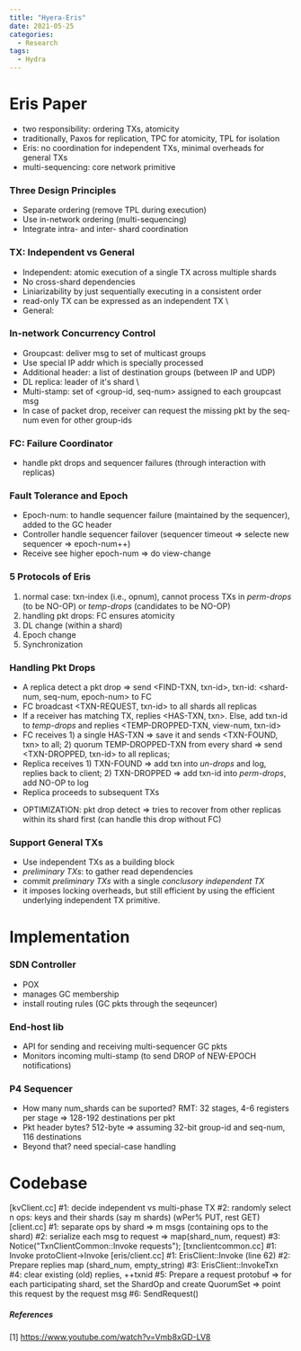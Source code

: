 ```yaml
---
title: "Hyera-Eris"
date: 2021-05-25
categories:
  - Research
tags:
  - Hydra
---
```

# Eris Paper
- two responsibility: ordering TXs, atomicity
- traditionally, Paxos for replication, TPC for atomicity, TPL for isolation
- Eris: no coordination for independent TXs, minimal overheads for general TXs
- multi-sequencing: core network primitive

### Three Design Principles
- Separate ordering (remove TPL during execution)
- Use in-network ordering (multi-sequencing)
- Integrate intra- and inter- shard coordination

### TX: Independent vs General 
- Independent: atomic execution of a single TX across multiple shards
- No cross-shard dependencies
- Liniarizability by just sequentially executing in a consistent order
- read-only TX can be expressed as an independent TX
\
- General:


### In-network Concurrency Control
- Groupcast: deliver msg to set of multicast groups
- Use special IP addr which is specially processed 
- Additional header: a list of destination groups (between IP and UDP)
- DL replica: leader of it's shard
\
- Multi-stamp: set of <group-id, seq-num> assigned to each groupcast msg
- In case of packet drop, receiver can request the missing pkt by the seq-num even for other group-ids

### FC: Failure Coordinator
- handle pkt drops and sequencer failures (through interaction with replicas)

### Fault Tolerance and Epoch
- Epoch-num: to handle sequencer failure (maintained by the sequencer), added to the GC header
- Controller handle sequencer failover (sequencer timeout => selecte new sequencer => epoch-num++)
- Receive see higher epoch-num => do view-change

### 5 Protocols of Eris
1) normal case: txn-index (i.e., opnum), cannot process TXs in *perm-drops* (to be NO-OP) or *temp-drops* (candidates to be NO-OP)
2) handling pkt drops: FC ensures atomicity 
3) DL change (within a shard)
4) Epoch change
5) Synchronization

### Handling Pkt Drops
- A replica detect a pkt drop => send <FIND-TXN, txn-id>, txn-id: <shard-num, seq-num, epoch-num> to FC
- FC broadcast <TXN-REQUEST, txn-id> to all shards all replicas
- If a receiver has matching TX, replies <HAS-TXN, txn>. Else, add txn-id to *temp-drops* and replies <TEMP-DROPPED-TXN, view-num, txn-id>
- FC receives 1) a single HAS-TXN => save it and sends <TXN-FOUND, txn> to all; 2) quorum TEMP-DROPPED-TXN from every shard => send <TXN-DROPPED,
txn-id> to all replicas;
- Replica receives 1) TXN-FOUND => add txn into *un-drops* and log, replies back to client; 2) TXN-DROPPED => add txn-id into *perm-drops*, add NO-OP to log
- Replica proceeds to subsequent TXs
* OPTIMIZATION: pkt drop detect => tries to recover from other replicas within its shard first (can handle this drop without FC)




### Support General TXs
- Use independent TXs as a building block
- *preliminary TXs*: to gather read dependencies
- commit *preliminary TXs* with a single *conclusory independent TX*
- it imposes locking overheads, but still efficient by using the efficient underlying independent TX primitive.

# Implementation
### SDN Controller
- POX
- manages GC membership
- install routing rules (GC pkts through the seqeuncer)
### End-host lib
- API for sending and receiving multi-sequencer GC pkts
- Monitors incoming multi-stamp (to send DROP of NEW-EPOCH notifications)
### P4 Sequencer
- How many num_shards can be suported? RMT: 32 stages, 4-6 registers per stage => 128-192 destinations per pkt
- Pkt header bytes? 512-byte => assuming 32-bit group-id and seq-num, 116 destinations
- Beyond that? need special-case handling





# Codebase
[kvClient.cc]
#1: decide independent vs multi-phase TX 
#2: randomly select n ops: keys and their shards (say m shards) (wPer% PUT, rest GET)
[client.cc]
#1: separate ops by shard => m msgs (containing ops to the shard)
#2: serialize each msg to request => map(shard_num, request)
#3: Notice("TxnClientCommon::Invoke requests");
[txnclientcommon.cc]
#1: Invoke protoClient->Invoke
[eris/client.cc]
#1: ErisClient::Invoke (line 62)
#2: Prepare replies map (shard_num, empty_string)
#3: ErisClient::InvokeTxn
#4: clear existing (old) replies, ++txnid
#5: Prepare a request protobuf => for each participating shard, set the ShardOp and create QuorumSet => point this request by the request msg
#6: SendRequest()


##### References
[1] https://www.youtube.com/watch?v=Vmb8xGD-LV8
